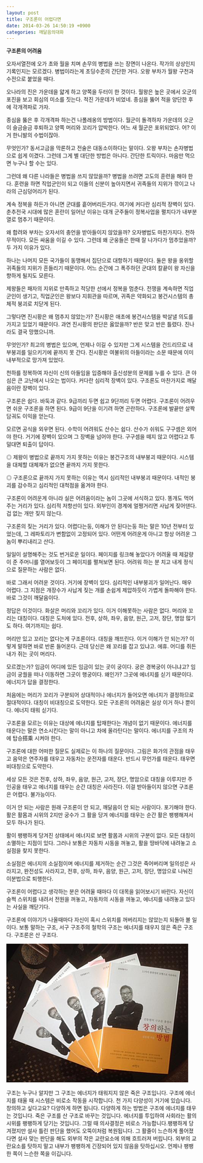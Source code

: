 ```yaml
---
layout: post
title: 구조론이 어렵다면
date: 2014-03-26 14:50:19 +0900
categories: 깨달음의대화
---
```

**구조론의 어려움** 

  


오자서열전에 오가 초와 월을 치며 손무의 병법을 쓰는 장면이 나온다. 작가의 상상인지 기록인지는 모르겠다. 병법이라는게 초딩수준의 간단한 거다. 오왕 부차가 월왕 구천과 수전으로 붙었을 때다. 

  


오나라의 진은 가운데을 얇게 하고 양쪽을 두터이 한 것이다. 월왕은 높은 곳에서 오군의 포진을 보고 회심의 미소를 짓는다. 적진 가운데가 비었네. 종심을 뚫어 적을 양단한 후에 각개격파로 가자. 

  


종심을 뚫은 후 각개격파 하는건 나폴레옹의 방법이다. 월군이 돌격하자 가운데의 오군이 슬금슬금 후퇴하고 양쪽 머리와 꼬리가 압박한다. 어느 새 월군은 포위되었다. 어? 이거 한니발의 수법이잖아. 

  


무엇인가? 동서고금을 막론하고 전술은 대동소이하다는 말이다. 오왕 부차는 손자병법으로 쉽게 이겼다. 그런데 그게 별 대단한 방법은 아니다. 간단한 트릭이다. 마음만 먹으면 누구나 할 수는 있다. 

  


그런데 왜 다른 나라들은 병법을 쓰지 않았을까? 병법을 쓰려면 고도의 훈련을 해야 한다. 훈련을 하면 직업군인이 되고 이들의 신분이 높아지면서 귀족들의 지위가 깎이고 나라의 근심덩어리가 된다. 

  


계속 정복을 하든가 아니면 군대를 흩어버리든가다. 여기에 커다란 심리적 장벽이 있다. 춘추전국 시대에 많은 혼란이 일어난 이유는 대개 군주들이 정복사업을 펼치다가 내부분열로 멈추기 때문이다. 

  


왜 합려와 부차는 오자서의 충언을 받아들이지 않았을까? 오자병법도 마찬가지다. 천하무적이다. 모든 싸움을 이길 수 있다. 그런데 왜 군웅들은 한때 잘 나가다가 멈추었을까? 두 가지 이유가 있다.

  


하나는 나머지 모든 국가들이 동맹해서 집단으로 대항하기 때문이다. 둘은 왕을 옹위할 귀족들의 지위가 흔들리기 때문이다. 어느 순간에 그 폭주하던 군대의 칼끝이 왕 자신을 향하게 될지도 모른다. 

  


제왕들은 패자의 지위로 만족하고 적당한 선에서 정복을 멈춘다. 전쟁을 계속하면 직업군인이 생기고, 직업군인은 왕보다 지휘관을 따르며, 귀족은 약화되고 봉건시스템의 총체적 붕괴로 치닫게 된다. 

  


그렇다면 진시황은 왜 멈추지 않았는가? 진시황은 애초에 봉건시스템을 박살낼 의도를 가지고 있었기 때문이다. 과연 진시황의 판단은 옳았을까? 반은 맞고 반은 틀렸다. 진나라도 결국 망했으니까. 

  


무엇인가? 최고의 병법은 있으며, 언제나 이길 수 있지만 그게 시스템을 건드리므로 내부붕괴를 일으키기에 끝까지 못 간다. 진시황은 여불위의 아들이라는 소문 때문에 이미 내부적으로 망가져 있었다. 

  


천하를 정복하여 자신이 신의 아들임을 입증해야 출신성분의 문제를 누를 수 있다. 큰 야심은 큰 고난에서 나오는 법이다. 커다란 심리적 장벽이 있다. 구조론도 마찬가지로 깨달음이란 장벽이 있다. 

  


구조론은 쉽다. 바둑과 같다. 9급끼리 두면 쉽고 9단끼리 두면 어렵다. 구조론이 어려우면 쉬운 구조론을 하면 된다. 9급이 9단을 이기려 하면 곤란하다. 구조론에 발끝만 살짝 담궈도 이익을 얻는다. 

  


모르면 공식을 외우면 된다. 수학이 어려워도 산수는 쉽다. 산수가 쉬워도 구구셈은 외어야 한다. 거기에 장벽이 있으며 그 장벽을 넘어야 한다. 구구셈을 떼지 않고 어렵다고 투덜대면 퇴출이 답이다. 

  


◎ 제왕이 병법으로 끝까지 가지 못하는 이유는 봉건구조의 내부붕괴 때문이다. 시스템을 대체할 대체재가 없으면 끝까지 가지 못한다. 

◎ 구조론으로 끝까지 가지 못하는 이유는 역시 심리적인 내부붕괴 때문이다. 내적인 붕괴를 감수하고 심리적인 대척점을 옮겨야 한다. 

  


구조론이 어려운게 아니라 실은 어려움이라는 놈이 그곳에 서식하고 있다. 똥개도 먹어주는 거리가 있다. 심리적 저항선이 있다. 외부인이 경계에 얼쩡거리면 사납게 짖어댄다. 겁 없는 개만 짖지 않는다. 

  


구조론의 짖는 거리가 있다. 어렵다는둥, 이해가 안 된다는둥 하는 말은 10년 전부터 있었는데, 그 레파토리가 변함없이 고정되어 있다. 어떤게 어려운게 아니고 항상 어려운 그놈이 뿌리내리고 산다.

  


일일이 설명해주는 것도 번거로운 일이다. 페이지를 링크해 놓았다가 어려울 때 제갈량이 준 주머니를 열어보듯이 그 페이지를 펼쳐보면 된다. 어려워 하는 분 치고 내게 정식으로 질문하는 사람은 없다.

  


바로 그래서 어려운 것이다. 거기에 장벽이 있다. 심리적인 내부붕괴가 일어난다. 매우 어렵다. 그 지점은 개장수가 사납게 짖는 개를 손쉽게 제압하듯이 가볍게 돌파해야 한다. 바로 그것이 깨달음이다. 

  


정답은 이것이다. 화살은 머리와 꼬리가 있다. 이거 이해못하는 사람은 없다. 머리와 꼬리는 대칭이다. 대칭은 도처에 있다. 전후, 상하, 좌우, 음양, 원근, 고저, 장단, 명암 많기도 하다. 여기까지는 쉽다. 

  


머리만 있고 꼬리는 없다는게 구조론이다. 대칭을 깨뜨린다. 이거 이해가 안 되는가? 이렇게 말하면 바로 반론 들어온다. 근데 당신은 왜 꼬리를 잡고 있냐고. 에휴. 어디를 쥐든 내가 쥐는 곳이 머리다. 

  


모르겠는가? 임금이 어디에 있든 임금이 있는 곳이 궁이다. 궁은 경복궁이 아니냐고? 임금이 궁궐을 떠나 이동하면 그곳이 행궁이다. 왜인가? 그곳에 에너지를 싣기 때문이다. 에너지가 답을 결정한다.

  


처음에는 머리가 꼬리가 구분되어 상대적이나 에너지가 들어오면 에너지가 결정하므로 절대적이다. 대칭이 비대칭으로 도약한다. 모든 구조론의 어려움은 실상 이거 하나 뿐이다. 에너지 태워 싣기다. 

  


구조론을 모르는 이유는 대상에 에너지를 탑재한다는 개념이 없기 때문이다. 에너지를 태운다는 말은 연소시킨다는 말이 아니고 차에 올라탄다는 말이다. 에너지를 구조의 차에 탑승搭乘 시켜야 한다. 

  


구조론에 대한 어떠한 질문도 실제로는 이 하나의 질문이다. 그림은 화가의 관점을 태우고 음악은 연주자를 태우고 자동차는 운전자를 태운다. 반드시 무언가를 태운다. 태우면 비대칭으로 도약한다. 

  


세상 모든 것은 전후, 상하, 좌우, 음양, 원근, 고저, 장단, 명암으로 대칭을 이루지만 주인공을 태우고 에너지를 태우는 순간 대칭은 사라진다. 이걸 받아들이지 않으면 구조론은 어렵다. 불가능이다.

  


이거 안 되는 사람은 원래 구조론이 안 되고, 깨달음이 안 되는 사람이다. 포기해야 한다. 활은 활몸과 시위의 2지만 궁수가 그 활을 당겨 에너지를 태우는 순간 활은 팽팽해져서 모두 하나가 된다. 

  


활이 팽팽하게 당겨진 상태에서 에너지로 보면 활몸과 시위의 구분이 없다. 모든 대칭이 소멸하는 지점이 있다. 그러나 보통은 자동차 시동을 꺼놓고, 활을 땅바닥에 내려놓고 소실점을 찾지 못한다. 

  


소실점은 에너지의 소실점이며 에너지를 제거하는 순간 그것은 죽어버리며 일의성은 사라지고, 완전성도 사라지고, 전후, 상하, 좌우, 음양, 원근, 고저, 장단, 명암으로 나눠진 이분법으로 퇴행한다. 

  


구조론이 어렵다고 생각하는 분은 어려울 때마다 이 대목을 읽어보시기 바란다. 자신이 슬쩍 스위치를 내려서 전원을 꺼놓고, 자동차의 시동을 꺼놓고, 에너지를 내려놓고 있다는 사실을 깨닫기다. 

  


구조론에 이야기가 나올때마다 자신이 혹시 스위치를 꺼버리지는 않았는지 되돌아 볼 일이다. 보통 말하는 구조, 서구 구조주의 철학의 구조는 에너지를 태우지 않은 죽은 구조다. 구조론은 산 구조다. 

  



<img src="files/attach/images/198/148/455/ch.JPG" alt="ch.JPG" width="480" height="365" />   


  


구조는 누구나 알지만 그 구조는 에너지가 태워지지 않은 죽은 구조입니다. 구조에 에너지를 태울 때 시스템은 비로소 작동을 시작합니다. 천 가지 다양성이 거기에 있습니다. 창의하고 싶다고요? 다양하게 하면 됩니다. 다양하게 하는 방법은 구조에 에너지를 태우는 것입니다. 죽은 구조를 산 구조로 바꾸는 것입니다. 에너지를 투입하여 사회라는 활의 시위를 팽팽하게 당기는 것입니다. 그럴 때 의사결정은 비로소 가능합니다.팽팽하게 당겨졌지만 설사 틀린 판단을 했어도 오뚝이처럼 복원됩니다. 그 활줄이 느슨하게 풀어졌다면 설사 맞는 판단을 해도 외부의 작은 교란요소에 의해 흐트러져 버립니다. 외부의 교란요소를 탓하지 말고 내부가 팽팽하게 긴장되어 있지 않음을 탓하십시오. 언제나 팽팽한 쪽이 느슨한 쪽을 이깁니다.